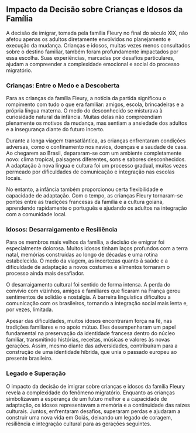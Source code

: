 ## Impacto da Decisão sobre Crianças e Idosos da Família

A decisão de imigrar, tomada pela família Fleury no final do século XIX, não afetou apenas os adultos diretamente envolvidos no planejamento e execução da mudança. Crianças e idosos, muitas vezes menos consultados sobre o destino familiar, também foram profundamente impactados por essa escolha. Suas experiências, marcadas por desafios particulares, ajudam a compreender a complexidade emocional e social do processo migratório.

### Crianças: Entre o Medo e a Descoberta

Para as crianças da família Fleury, a notícia da partida significou o rompimento com tudo o que era familiar: amigos, escola, brincadeiras e a própria língua materna. O medo do desconhecido se misturava à curiosidade natural da infância. Muitas delas não compreendiam plenamente os motivos da mudança, mas sentiam a ansiedade dos adultos e a insegurança diante do futuro incerto.

Durante a longa viagem transatlântica, as crianças enfrentaram condições adversas, como o confinamento nos navios, doenças e a saudade de casa. Ao chegarem ao Brasil, depararam-se com um ambiente completamente novo: clima tropical, paisagens diferentes, sons e sabores desconhecidos. A adaptação à nova língua e cultura foi um processo gradual, muitas vezes permeado por dificuldades de comunicação e integração nas escolas locais.

No entanto, a infância também proporcionou certa flexibilidade e capacidade de adaptação. Com o tempo, as crianças Fleury tornaram-se pontes entre as tradições francesas da família e a cultura goiana, aprendendo rapidamente o português e ajudando os adultos na integração com a comunidade local.

### Idosos: Desarraigamento e Resiliência

Para os membros mais velhos da família, a decisão de emigrar foi especialmente dolorosa. Muitos idosos tinham laços profundos com a terra natal, memórias construídas ao longo de décadas e uma rotina estabelecida. O medo da viagem, as incertezas quanto à saúde e a dificuldade de adaptação a novos costumes e alimentos tornaram o processo ainda mais desafiador.

O desarraigamento cultural foi sentido de forma intensa. A perda do convívio com vizinhos, amigos e familiares que ficaram na França gerou sentimentos de solidão e nostalgia. A barreira linguística dificultou a comunicação com os brasileiros, tornando a integração social mais lenta e, por vezes, limitada.

Apesar das dificuldades, muitos idosos encontraram força na fé, nas tradições familiares e no apoio mútuo. Eles desempenharam um papel fundamental na preservação da identidade francesa dentro do núcleo familiar, transmitindo histórias, receitas, músicas e valores às novas gerações. Assim, mesmo diante das adversidades, contribuíram para a construção de uma identidade híbrida, que unia o passado europeu ao presente brasileiro.

### Legado e Superação

O impacto da decisão de imigrar sobre crianças e idosos da família Fleury revela a complexidade do fenômeno migratório. Enquanto as crianças simbolizavam a esperança de um futuro melhor e a capacidade de adaptação, os idosos representavam a memória e a continuidade das raízes culturais. Juntos, enfrentaram desafios, superaram perdas e ajudaram a construir uma nova vida em Goiás, deixando um legado de coragem, resiliência e integração cultural para as gerações seguintes.